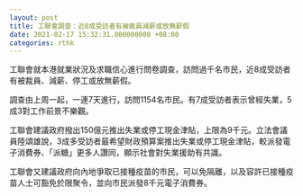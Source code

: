 ```yaml
---
layout: post
title: 工聯會調查：近8成受訪者有被裁員減薪或放無薪假
date: 2021-02-17 15:32:31.000000000 +08:00
categories: rthk
---
```


工聯會就本港就業狀況及求職信心進行問卷調查，訪問過千名市民，近8成受訪者有被裁員、減薪、停工或放無薪假。

調查由上周一起，一連7天進行，訪問1154名市民。有7成受訪者表示曾經失業，5成3對工作前景不樂觀。

工聯會建議政府撥出150億元推出失業或停工現金津貼，上限為9千元。立法會議員陸頌雄說，3成多受訪者最希望財政預算案推出失業或停工現金津貼，較派發電子消費券、「派糖」更多人讚同，顯示社會對失業援助有共識。

工聯會又建議政府向內地爭取已接種疫苗的市民，可以免隔離，以及容許已接種疫苗人士可豁免於限聚令，並向市民派發8千元電子消費券。
